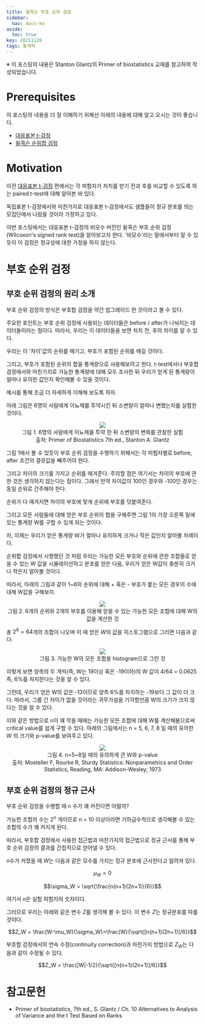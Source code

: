 ```yaml
---
title: 윌콕슨 부호 순위 검정
sidebar:
  nav: docs-ko
aside:
  toc: true
key: 20211126
tags: 통계학
---
```


※ 이 포스팅의 내용은 Stanton Glantz의 Primer of biostatistics 교재를 참고하여 작성되었습니다.

# Prerequisites

이 포스팅의 내용을 더 잘 이해하기 위해선 아래의 내용에 대해 알고 오시는 것이 좋습니다.

* [대응표본 t-검정](https://angeloyeo.github.io/2021/10/29/paired_t_test.html)
* [윌콕슨 순위합 검정](https://angeloyeo.github.io/2021/11/17/ranksum.html)

# Motivation

이전 [대응표본 t-검정](https://angeloyeo.github.io/2021/10/29/paired_t_test.html) 편에서는 각 피험자가 처치를 받기 전과 후를 비교할 수 있도록 하는 paired t-test에 대해 알아본 바 있다.

독립표본 t-검정에서와 마찬가지로 대응표본 t-검정에서도 샘플들이 정규 분포를 띄는 모집단에서 나왔을 것이라 가정하고 있다. 

이번 포스팅에서는 대응표본 t-검정의 비모수 버전인 윌콕슨 부호 순위 검정(Wilcoxon's signed rank test)을 알아보고자 한다. '비모수'라는 말에서부터 알 수 있듯이 이 검정은 정규성에 대한 가정을 하지 않는다.

# 부호 순위 검정

## 부호 순위 검정의 원리 소개

부호 순위 검정의 방식은 부호합 검정을 약간 업그레이드 한 것이라고 볼 수 있다.

주요한 포인트는 부호 순위 검정에 사용되는 데이터들은 before / after가 나눠지는 데이터들이라는 점이다. 따라서, 우리는 이 데이터들을 보면 처치 전, 후의 차이를 알 수 있다.

우리는 이 '차이'값의 순위를 매기고, 부호가 포함된 순위를 매길 것이다.

그리고, 부호가 포함된 순위의 합을 통계량으로 사용해보려고 한다. t-test에서나 부호합 검정에서와 마찬가지로 가능한 통계량에 대해 모두 조사한 뒤 우리가 얻게 된 통계량이 얼마나 유의한 값인지 확인해볼 수 있을 것이다.

예시를 통해 조금 더 자세하게 이해해 보도록 하자.

아래 그림은 6명의 사람에게 이뇨제를 투약시킨 뒤 소변량이 얼마나 변했는지를 실험한 것이다.

<p align = "center">
  <img src = "https://raw.githubusercontent.com/angeloyeo/angeloyeo.github.io/master/pics/2021-11-26-signed_rank/pic1.png">
  <br>
  그림 1. 6명의 사람에게 이뇨제를 투약 한 뒤 소변량의 변화를 관찰한 실험
  <br>
  출처: Primer of Biostatistics 7th ed., Stanton A. Glantz
</p>

그림 1에서 볼 수 있듯이 부호 순위 검정을 수행하기 위해서는 각 피험자별로 before, after 조건의 결괏값을 빼주어야 한다.

그리고 차이의 크기를 가지고 순위를 매겨준다. 주의할 점은 여기서는 차이의 부호에 관한 것은 생각하지 않는다는 점이다. 그래서 만약 차이값이 100인 경우와 -100인 경우는 동일 순위로 간주해야 한다.

순위가 다 매겨지면 차이의 부호에 맞게 순위에 부호를 덧붙여준다.

그리고 모든 사람들에 대해 얻은 부호 순위의 합을 구해주면 그림 1의 가장 오른쪽 밑에 있는 통계량 W를 구할 수 있게 되는 것이다.

자, 이제는 우리가 얻은 통계량 W가 얼마나 유의하게 크거나 작은 값인지 알아볼 차례이다.

순위합 검정에서 시행했던 것 처럼 우리는 가능한 모든 부호와 순위에 관한 조합들로 얻을 수 있는 W 값을 시뮬레이션하고 분포를 얻은 다음, 우리가 얻은 W값이 충분히 크거나 작은지 알아볼 것이다.

따라서, 아래의 그림과 같이 1~6의 순위에 대해 + 혹은 - 부호가 붙는 모든 경우의 수에 대해 W값을 구해보자.

<p align = "center">
  <img src = "https://raw.githubusercontent.com/angeloyeo/angeloyeo.github.io/master/pics/2021-11-26-signed_rank/pic2.png">
  <br>
  그림 2. 6개의 순위와 2개의 부호를 이용해 얻을 수 있는 가능한 모든 조합에 대해 W의 값을 계산한 것
</p>

총 $2^6=64$개의 조합이 나오며 이 때 얻은 $W$의 값을 히스토그램으로 그리면 다음과 같다.

<p align = "center">
  <img src = "https://raw.githubusercontent.com/angeloyeo/angeloyeo.github.io/master/pics/2021-11-26-signed_rank/pic3.png">
  <br>
  그림 3. 가능한 W의 모든 조합을 histogram으로 그린 것
</p>

이렇게 보면 양측의 두 개씩(즉, W는 19이상 혹은 -19이하)의 W 값이 4/64 = 0.0625 즉, 6%를 차지한다는 것을 알 수 있다.

그런데, 우리가 얻은 W의 값은 -13이므로 양측 6%를 차지하는 -19보다 그 값이 더 크다. 따라서, 그룹 간 차이가 없을 것이라는 귀무가설을 기각할만큼 W의 크기가 크지 않다는 것을 알 수 있다.

이와 같은 방법으로 n이 꽤 작을 때에는 가능한 모든 조합에 대해 W를 계산해봄으로써 critical value를 쉽게 구할 수 있다. 아래의 그림에서는 n = 5, 6, 7, 8 일 때의 유의한 W 의 크기와 p-value를 보여주고 있다.

<p align = "center">
  <img src = "https://raw.githubusercontent.com/angeloyeo/angeloyeo.github.io/master/pics/2021-11-26-signed_rank/pic4.png">
  <br>
  그림 4. n=5~8일 때의 유의하게 큰 W와 p-value
  <br>
  출처: Mosteller F, Rourke R, Sturdy Statistics: Nonparametrics and Order Statistics, Reading, MA: Addison-Wesley; 1973
</p>

## 부호 순위 검정의 정규 근사

부호 순위 검정을 수행할 때 n 수가 꽤 커진다면 어떨까?

가능한 조합의 수는 $2^n$ 개이므로 n = 10 이상이라면 기하급수적으로 생각해볼 수 있는 조합의 수가 꽤 커지게 된다.

따라서, 부호합 검정에서 사용한 접근법과 마찬가지의 접근법으로 정규 근사를 통해 부호 순위 검정의 결과를 간접적으로 얻어낼 수 있다.

n수가 커졌을 때 $W$는 다음과 같은 모수를 가지는 정규 분포에 근사한다고 알려져 있다.

$$\mu_W = 0$$

$$\sigma_W = \sqrt{\frac{n(n+1)(2n+1)}{6}}$$

여기서 $n$은 실험 피험자의 숫자이다.

그러므로 우리는 아래와 같은 변수 $Z$를 생각해 볼 수 있다. 이 변수 $Z$는 정규분포를 따를 것이다.

$$Z_W = \frac{W-\mu_W}{\sigma_W}=\frac{W}{\sqrt{[n(n+1)(2n+1)]/6}}$$

부호합 검정에서의 연속 수정(continuity correction)과 마찬가지 방법으로 $Z_W$는 다음과 같이 수정될 수 있다.

$$Z_W = \frac{|W|-1/2}{\sqrt{[n(n+1)(2n+1)]/6}}$$

# 참고문헌

* Primer of biostatistics, 7th ed., S. Glantz / Ch. 10 Alternatives to Analysis of Variance and the t Test Based on Ranks
